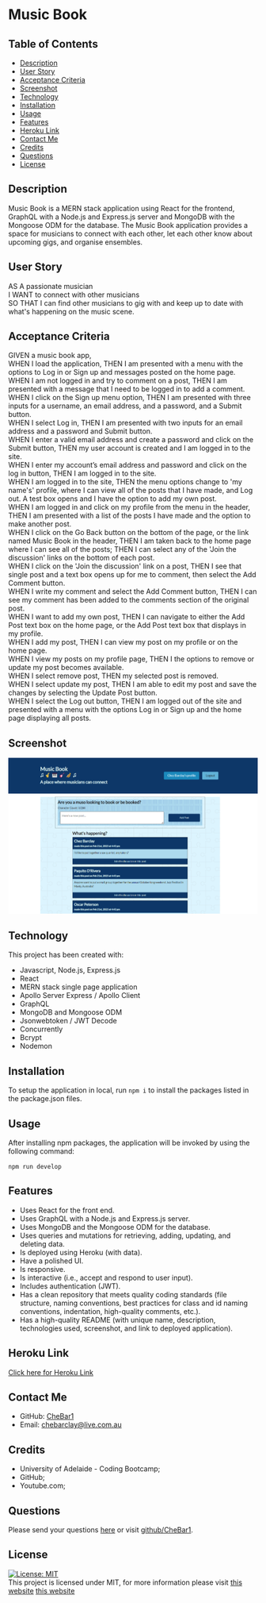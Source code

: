 <h1>Music Book</h1>
 
## Table of Contents
* [Description](#description)
* [User Story](#user-story)
* [Acceptance Criteria](#acceptance-criteria)
* [Screenshot](#screenshot)
* [Technology](#technology) 
* [Installation](#installation) 
* [Usage](#usage) 
* [Features](#features)
* [Heroku Link](#heroku-link)
* [Contact Me](#contact-me)
* [Credits](#credits) 
* [Questions](#questions)
* [License](#license)

## Description
Music Book is a MERN stack application using React for the frontend, GraphQL with a Node.js and Express.js server and MongoDB with the Mongoose ODM for the database.
The Music Book application provides a space for musicians to connect with each other, let each other know about upcoming gigs, and organise ensembles.
 
## User Story
AS A passionate musician<br>
I WANT to connect with other musicians<br>
SO THAT I can find other musicians to gig with and keep up to date with what's happening on the music scene.
 
## Acceptance Criteria
GIVEN a music book app,<br>
WHEN I load the application,
THEN I am presented with a menu with the options to Log in or Sign up and messages posted on the home page.<br>
WHEN I am not logged in and try to comment on a post,
THEN I am presented with a message that I need to be logged in to add a comment.<br>
WHEN I click on the Sign up menu option,
THEN I am presented with three inputs for a username, an email address, and a password, and a Submit button.<br>
WHEN I select Log in,
THEN I am presented with two inputs for an email address and a password and Submit button.<br>
WHEN I enter a valid email address and create a password and click on the Submit button,
THEN my user account is created and I am logged in to the site.<br>
WHEN I enter my account’s email address and password and click on the log in button,
THEN I am logged in to the site.<br>
WHEN I am logged in to the site,
THEN the menu options change to 'my name's' profile, where I can view all of the posts that I have made, and Log out. A test box opens and I have the option to add my own post.<br>
WHEN I am logged in and click on my profile from the menu in the header,
THEN I am presented with a list of the posts I have made and the option to make another post.<br>
WHEN I click on the Go Back button on the bottom of the page, or the link named Music Book in the header,
THEN I am taken back to the home page where I can see all of the posts;
THEN I can select any of the 'Join the discussion' links on the bottom of each post.<br>
WHEN I click on the 'Join the discussion' link on a post,
THEN I see that single post and a text box opens up for me to comment, then select the Add Comment button.<br>
WHEN I write my comment and select the Add Comment button,
THEN I can see my comment has been added to the comments section of the original post.<br>
WHEN I want to add my own post,
THEN I can navigate to either the Add Post text box on the home page, or the Add Post text box that displays in my profile.<br>
WHEN I add my post,
THEN I can view my post on my profile or on the home page.<br>
WHEN I view my posts on my profile page,
THEN I the options to remove or update my post becomes available.<br>
WHEN I select remove post,
THEN my selected post is removed.<br>
WHEN I select update my post,
THEN I am able to edit my post and save the changes by selecting the Update Post button.<br>
WHEN I select the Log out button,
THEN I am logged out of the site and presented with a menu with the options Log in or Sign up and the home page displaying all posts. 

## Screenshot
![ScreenShot](./client/assets/images/project3screenShot.png)
 
## Technology
This project has been created with:
- Javascript, Node.js, Express.js
- React
- MERN stack single page application
- Apollo Server Express / Apollo Client
- GraphQL
- MongoDB and Mongoose ODM
- Jsonwebtoken / JWT Decode
- Concurrently
- Bcrypt
- Nodemon

## Installation
To setup the application in local, run `npm i` to install the packages listed in the package.json files. 

## Usage
After installing npm packages, the application will be invoked by using the following command:
```
npm run develop
```

## Features
* Uses React for the front end.​
* Uses GraphQL with a Node.js and Express.js server.​
* Uses MongoDB and the Mongoose ODM for the database.​
* Uses queries and mutations for retrieving, adding, updating, and deleting data.​
* Is deployed using Heroku (with data).​
* Have a polished UI.​
* Is responsive.​
* Is interactive (i.e., accept and respond to user input).​
* Includes authentication (JWT).​ 
* Has a clean repository that meets quality coding standards (file structure, naming conventions, best practices for class and id naming conventions, indentation, high-quality comments, etc.).​
* Has a high-quality README (with unique name, description, technologies used, screenshot, and link to deployed application).

## Heroku Link
[Click here for Heroku Link](https://dry-wildwood-53100.herokuapp.com/ )
 
## Contact Me
* GitHub: [CheBar1](https://github.com/CheBar1)
* Email: chebarclay@live.com.au

## Credits
* University of Adelaide - Coding Bootcamp;
* GitHub;
* Youtube.com;
 
## Questions
Please send your questions [here](mailto:chebarclay@live.com.au) or visit [github/CheBar1](https://github.com/CheBar1).

## License
[![License: MIT](https://img.shields.io/badge/License-MIT-yellow.svg)](https://opensource.org/licenses/MIT) <br>
This project is licensed under MIT, for more information please visit [this website](https://opensource.org/licenses/MIT)
[this website](https://opensource.org/licenses/MIT)
